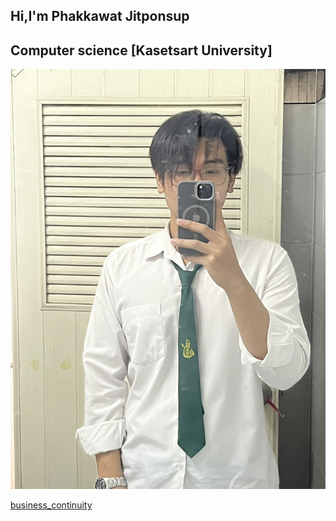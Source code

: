 ## Hi,I'm Phakkawat Jitponsup

## Computer science [Kasetsart University]

![pic](./img/S__79609858.jpg)

[business_continuity](bc)
